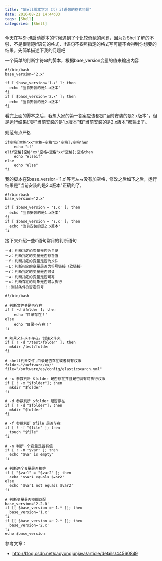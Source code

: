 ```yaml
---
title: "Shell脚本学习（六）if语句的格式问题"
date: 2016-08-21 14:44:03
tags: [Shell]
categories: [Shell]
---
```


今天在写Shell启动脚本的时候遇到了个比较奇葩的问题，因为对Shell了解的不够，不是很清楚if语句的格式，if语句不按照指定的格式写可能不会得到你想要的结果。先简单描述下我的问题吧

一个简单的判断字符串的脚本，根据base_version变量的值来输出内容

```
#!/bin/bash
base_version='2.x'

if [ $base_version='1.x' ]; then
  echo "当前安装的是1.x版本"
fi
if [ $base_version='2.x' ]; then
  echo "当前安装的是2.x版本"
fi
```

看完上面的脚本之后，我想大家的第一答案应该都是"当前安装的是2.x版本"，但是运行结果却是"当前安装的是1.x版本"和"当前安装的是2.x版本"都输出了。

规范有点严格

```
if空格[空格"xx"空格=空格"xx"空格];空格then
	echo "if"
elif空格[空格"xx"空格=空格"xx"空格];空格then
	echo "elseif"
else
	echo "else"
fi
```

我的脚本在$base_version='1.x'等号左右没有加空格，修改之后如下之后，运行结果是"当前安装的是2.x版本"正确的了。

```
#!/bin/bash
base_version='2.x'

if [ $base_version = '1.x' ]; then
  echo "当前安装的是1.x版本"
fi
if [ $base_version = '2.x' ]; then
  echo "当前安装的是2.x版本"
fi
```

接下来介绍一些if语句常用的判断语句

```
－d：判断指定的变量是否为目录
－z：判断指定的变量是否存在值
－f：判断指定的变量是否为文件
－L：判断指定的变量是否为符号链接（软链接）
－r：判断指定的变量是否可读
－w：判断指定的变量是否可写
－x：判断存在的对象是否可以执行
!：测试条件的否定符号 
```


```
#!/bin/bash

# 判断文件夹是否存在
if [ -d $folder ]; then
	echo "目录存在！"
else
	echo "目录不存在！"
fi

# 如果文件夹不存在，创建文件夹
if [ ! -d "/test/folder" ]; then
  mkdir /test/folder
fi

# shell判断文件,目录是否存在或者具有权限
folder="/software/es/"
file="/software/es/config/elasticsearch.yml"

# -x 参数判断 $folder 是否存在并且是否具有可执行权限
if [ ! -x "$folder"]; then
  mkdir "$folder"
fi

# -d 参数判断 $folder 是否存在
if [ ! -d "$folder"]; then
  mkdir "$folder"
fi

# -f 参数判断 $file 是否存在
if [ ! -f "$file" ]; then
  touch "$file"
fi

# -n 判断一个变量是否有值
if [ ! -n "$var" ]; then
  echo "$var is empty"
fi

# 判断两个变量是否相等
if [ "$var1" = "$var2" ]; then
  echo '$var1 equals $var2'
else
  echo '$var1 not equals $var2'
fi

# 判断变量是否模糊匹配
base_version='2.2.0'
if [[ $base_version =~ 1.* ]]; then
  base_version='1.x'
fi
if [[ $base_version =~ 2.* ]]; then
  base_version='2.x'
fi
echo $base_version
```

参考文章：

- http://blog.csdn.net/caoyongjunjava/article/details/44560849